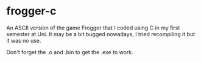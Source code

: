 # frogger-c

An ASCII version of the game Frogger that I coded using C in my first semester at Uni. It may be a bit bugged nowadays, I tried recompiling it but it was no use.

Don't forget the .o and .bin to get the .exe to work.
